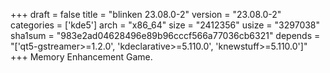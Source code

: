 +++
draft = false
title = "blinken 23.08.0-2"
version = "23.08.0-2"
categories = ['kde5']
arch = "x86_64"
size = "2412356"
usize = "3297038"
sha1sum = "983e2ad04628496e89b96cccf566a77036cb6321"
depends = "['qt5-gstreamer>=1.2.0', 'kdeclarative>=5.110.0', 'knewstuff>=5.110.0']"
+++
Memory Enhancement Game.